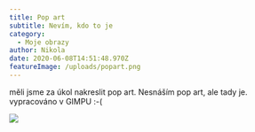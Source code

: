 ```yaml
---
title: Pop art
subtitle: Nevím, kdo to je
category:
  - Moje obrazy
author: Nikola
date: 2020-06-08T14:51:48.970Z
featureImage: /uploads/popart.png
---
```

měli jsme za úkol nakreslit pop art. Nesnáším pop art, ale tady je. vypracováno v GIMPU :-(

![](/uploads/popart.png)